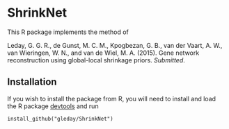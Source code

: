 # ShrinkNet

This R package implements the method of

Leday, G. G. R., de Gunst, M. C. M., Kpogbezan, G. B., van der Vaart, A. W., van Wieringen, W. N., and van de Wiel, M. A. (2015).
Gene network reconstruction using global-local shrinkage priors. *Submitted*.

## Installation

If you wish to install the package from R, you will need to install and load the R package [devtools](cran.r-project.org/web/packages/devtools) and run

`install_github("gleday/ShrinkNet")`